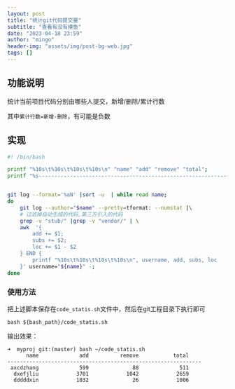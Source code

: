 ```yaml
---
layout: post
title: "统计git代码提交量"
subtitle: "查看有没有摸鱼"
date: "2023-04-18 23:59"
author: "mingo"
header-img: "assets/img/post-bg-web.jpg"
tags: []
---
```


## 功能说明

统计当前项目代码分别由哪些人提交，新增/删除/累计行数

其中`累计行数=新增-删除`，有可能是负数

## 实现

```bash
#! /bin/bash

printf "%10s\t%10s\t%10s\t%10s\n" "name" "add" "remove" "total";
printf "%s--------------------------------------------------------------\n" "";


git log --format='%aN' |sort -u  | while read name; 
do
    git log --author="$name" --pretty=tformat: --numstat |\
    # 过滤掉自动生成的代码,第三方引入的代码
    grep -v "stub/" |grep -v "vendor/" | \
    awk  '{ 
        add += $1; 
        subs += $2; 
        loc += $1 - $2 
    } END { 
        printf "%10s\t%10s\t%10s\t%10s\n", username, add, subs, loc 
    }' username="${name}" -;
done
```

### 使用方法

把上述脚本保存在`code_statis.sh`文件中，然后在git工程目录下执行即可

```shell
bash ${bash_path}/code_statis.sh
```

输出效果：
```shell
➜  myproj git:(master) bash ~/code_statis.sh
      name             add          remove           total
--------------------------------------------------------------
 axcdzhang             599              88             511
  dxefjliu            3701            1042            2659
  dddddxin            1032              26            1006
```